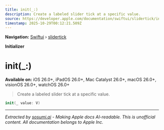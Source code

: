 ```yaml
---
title: init(_:)
description: Create a labeled slider tick at a specific value.
source: https://developer.apple.com/documentation/swiftui/slidertick/init(_:)
timestamp: 2025-10-29T00:12:21.509Z
---
```


**Navigation:** [Swiftui](/documentation/swiftui) › [slidertick](/documentation/swiftui/slidertick)

**Initializer**

# init(_:)

**Available on:** iOS 26.0+, iPadOS 26.0+, Mac Catalyst 26.0+, macOS 26.0+, visionOS 26.0+, watchOS 26.0+

> Create a labeled slider tick at a specific value.

```swift
init(_ value: V)
```

---

*Extracted by [sosumi.ai](https://sosumi.ai) - Making Apple docs AI-readable.*
*This is unofficial content. All documentation belongs to Apple Inc.*
